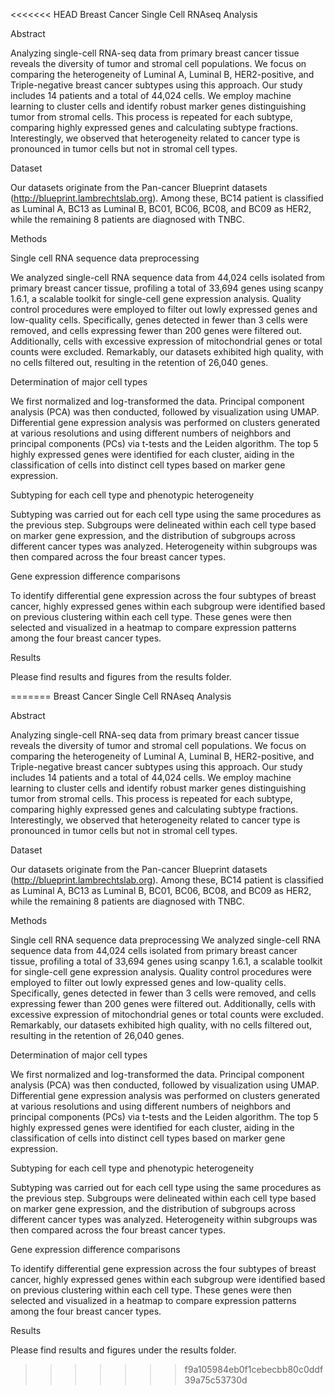 <<<<<<< HEAD
Breast Cancer Single Cell RNAseq Analysis 

Abstract

Analyzing single-cell RNA-seq data from primary breast cancer tissue reveals the diversity of tumor and stromal cell populations. We focus on comparing the heterogeneity of Luminal A, Luminal B, HER2-positive, and Triple-negative breast cancer subtypes using this approach. Our study includes 14 patients and a total of 44,024 cells. We employ machine learning to cluster cells and identify robust marker genes distinguishing tumor from stromal cells. This process is repeated for each subtype, comparing highly expressed genes and calculating subtype fractions. Interestingly, we observed that heterogeneity related to cancer type is pronounced in tumor cells but not in stromal cell types.

Dataset

Our datasets originate from the Pan-cancer Blueprint datasets (http://blueprint.lambrechtslab.org). Among these, BC14 patient is classified as Luminal A, BC13 as Luminal B, BC01, BC06, BC08, and BC09 as HER2, while the remaining 8 patients are diagnosed with TNBC.

Methods

Single cell RNA sequence data preprocessing

We analyzed single-cell RNA sequence data from 44,024 cells isolated from primary breast cancer tissue, profiling a total of 33,694 genes using scanpy 1.6.1, a scalable toolkit for single-cell gene expression analysis. Quality control procedures were employed to filter out lowly expressed genes and low-quality cells. Specifically, genes detected in fewer than 3 cells were removed, and cells expressing fewer than 200 genes were filtered out. Additionally, cells with excessive expression of mitochondrial genes or total counts were excluded. Remarkably, our datasets exhibited high quality, with no cells filtered out, resulting in the retention of 26,040 genes.

Determination of major cell types 

We first normalized and log-transformed the data. Principal component analysis (PCA) was then conducted, followed by visualization using UMAP. Differential gene expression analysis was performed on clusters generated at various resolutions and using different numbers of neighbors and principal components (PCs) via t-tests and the Leiden algorithm. The top 5 highly expressed genes were identified for each cluster, aiding in the classification of cells into distinct cell types based on marker gene expression.

Subtyping for each cell type and phenotypic heterogeneity

Subtyping was carried out for each cell type using the same procedures as the previous step. Subgroups were delineated within each cell type based on marker gene expression, and the distribution of subgroups across different cancer types was analyzed. Heterogeneity within subgroups was then compared across the four breast cancer types.

Gene expression difference comparisons 

To identify differential gene expression across the four subtypes of breast cancer, highly expressed genes within each subgroup were identified based on previous clustering within each cell type. These genes were then selected and visualized in a heatmap to compare expression patterns among the four breast cancer types.

Results 

Please find results and figures from the results folder. 



=======
Breast Cancer Single Cell RNAseq Analysis 

Abstract

Analyzing single-cell RNA-seq data from primary breast cancer tissue reveals the diversity of tumor and stromal cell populations. We focus on comparing the heterogeneity of Luminal A, Luminal B, HER2-positive, and Triple-negative breast cancer subtypes using this approach. Our study includes 14 patients and a total of 44,024 cells. We employ machine learning to cluster cells and identify robust marker genes distinguishing tumor from stromal cells. This process is repeated for each subtype, comparing highly expressed genes and calculating subtype fractions. Interestingly, we observed that heterogeneity related to cancer type is pronounced in tumor cells but not in stromal cell types.

Dataset

Our datasets originate from the Pan-cancer Blueprint datasets (http://blueprint.lambrechtslab.org). Among these, BC14 patient is classified as Luminal A, BC13 as Luminal B, BC01, BC06, BC08, and BC09 as HER2, while the remaining 8 patients are diagnosed with TNBC.

Methods

Single cell RNA sequence data preprocessing
We analyzed single-cell RNA sequence data from 44,024 cells isolated from primary breast cancer tissue, profiling a total of 33,694 genes using scanpy 1.6.1, a scalable toolkit for single-cell gene expression analysis. Quality control procedures were employed to filter out lowly expressed genes and low-quality cells. Specifically, genes detected in fewer than 3 cells were removed, and cells expressing fewer than 200 genes were filtered out. Additionally, cells with excessive expression of mitochondrial genes or total counts were excluded. Remarkably, our datasets exhibited high quality, with no cells filtered out, resulting in the retention of 26,040 genes.

Determination of major cell types 

We first normalized and log-transformed the data. Principal component analysis (PCA) was then conducted, followed by visualization using UMAP. Differential gene expression analysis was performed on clusters generated at various resolutions and using different numbers of neighbors and principal components (PCs) via t-tests and the Leiden algorithm. The top 5 highly expressed genes were identified for each cluster, aiding in the classification of cells into distinct cell types based on marker gene expression.

Subtyping for each cell type and phenotypic heterogeneity

Subtyping was carried out for each cell type using the same procedures as the previous step. Subgroups were delineated within each cell type based on marker gene expression, and the distribution of subgroups across different cancer types was analyzed. Heterogeneity within subgroups was then compared across the four breast cancer types.

Gene expression difference comparisons 

To identify differential gene expression across the four subtypes of breast cancer, highly expressed genes within each subgroup were identified based on previous clustering within each cell type. These genes were then selected and visualized in a heatmap to compare expression patterns among the four breast cancer types.

Results 

Please find results and figures under the results folder. 



>>>>>>> f9a105984eb0f1cebecbb80c0ddf39a75c53730d
